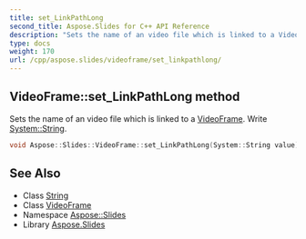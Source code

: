 ```yaml
---
title: set_LinkPathLong
second_title: Aspose.Slides for C++ API Reference
description: "Sets the name of an video file which is linked to a VideoFrame. Write System::String."
type: docs
weight: 170
url: /cpp/aspose.slides/videoframe/set_linkpathlong/
---
```

## VideoFrame::set_LinkPathLong method


Sets the name of an video file which is linked to a [VideoFrame](../). Write [System::String](../../../system/string/).

```cpp
void Aspose::Slides::VideoFrame::set_LinkPathLong(System::String value) override
```

## See Also

* Class [String](../../../system/string/)
* Class [VideoFrame](../)
* Namespace [Aspose::Slides](../../)
* Library [Aspose.Slides](../../../)
